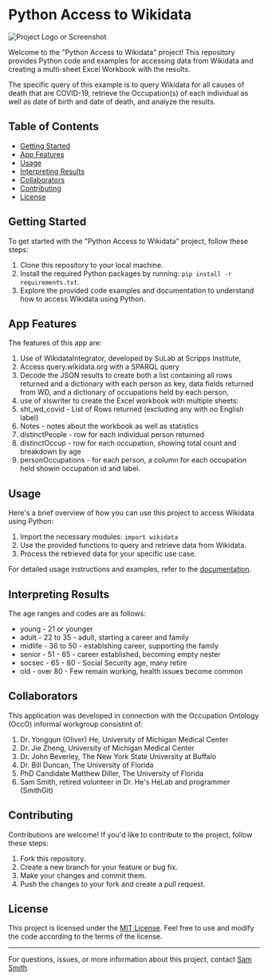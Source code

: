 # Python Access to Wikidata

![Project Logo or Screenshot](link-to-image.png) <!-- Optional: If you have a logo or screenshot, add it here -->

Welcome to the "Python Access to Wikidata" project! This repository provides Python code and
examples for accessing data from Wikidata and creating a multi-sheet Excel Workbook with the results. 

The specific query of this example is to query Wikidata for all causes of death that are COVID-19, retrieve the Occupation(s) of each individual as well as date of birth and date of death, and analyze the results. 



## Table of Contents

- [Getting Started](#getting-started)
- [App Features](#app-features)
- [Usage](#usage)
- [Interpreting Results](#interpreting-results)
- [Collaborators](#collaborators)
- [Contributing](#contributing)
- [License](#license)

## Getting Started

To get started with the "Python Access to Wikidata" project, follow these steps:

1. Clone this repository to your local machine.
2. Install the required Python packages by running: `pip install -r requirements.txt`.
3. Explore the provided code examples and documentation to understand how to access Wikidata using Python.

## App Features

The features of this app are: 

1. Use of WikidataIntegrator, developed by SuLab at Scripps Institute,
2. Access query.wikidata.org with a SPARQL query
3. Decode the JSON results to create both a list containing all rows returned and a dictionary with each person as key, data fields returned from WD, and a dictionary of occupations held by each person,
4. use of xlswriter to create the Excel workbook with  multiple sheets:  
  1. sht_wd_covid - List of Rows returned (excluding any with no English label)
  2. Notes - notes about the workbook as well as statistics
  3. distinctPeople - row for each individual person returned
  4. distinctOccup - row for each occupation, showing total count and breakdown by age 
  5. personOccupations - for each person, a column for each occupation held showin occupation id and label.

## Usage

Here's a brief overview of how you can use this project to access Wikidata using Python:

1. Import the necessary modules: `import wikidata`
2. Use the provided functions to query and retrieve data from Wikidata.
3. Process the retrieved data for your specific use case.

For detailed usage instructions and examples, refer to the [documentation](documentation.md).

## Interpreting Results

The age ranges and codes are as follows:

- young - 21 or younger 
- adult - 22 to 35 - adult, starting a career and family 
- midlife - 36 to 50 - establshing career, supporting the family 
- senior - 51 - 65 - career established, becoming empty nester 
- socsec - 65 - 80 - Social Security age, many retire 
- old - over 80 - Few remain working, health issues become common 

## Collaborators

This application was developed in connection with the Occupation Ontology (OccO) informal workgroup consistint of:

1. Dr. Yongqun (Oliver) He, University of Michigan Medical Center
2. Dr. Jie Zheng, University of Michigan Medical Center
3. Dr. John Beverley, The New York State University at Buffalo
4. Dr. Bill Duncan, The University of Florida
5. PhD Candidate Matthew Diller, The University of Florida
6. Sam Smith, retired volunteer in Dr. He's HeLab and programmer (SmithGit)

## Contributing


Contributions are welcome! If you'd like to contribute to the project, follow these steps:

1. Fork this repository.
2. Create a new branch for your feature or bug fix.
3. Make your changes and commit them.
4. Push the changes to your fork and create a pull request.
<!--
For more information, see [CONTRIBUTING.md](CONTRIBUTING.md).  -->

## License

This project is licensed under the [MIT License](LICENSE). Feel free to use and modify the code according to the terms of the license.

---

For questions, issues, or more information about this project, contact [Sam Smith](mailto:samsmith1963bc@gmail.com).
